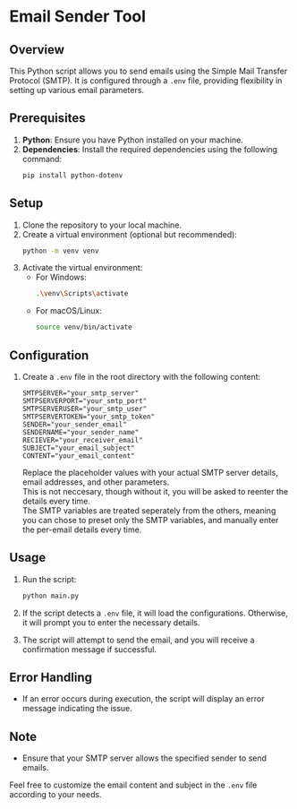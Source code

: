 # Email Sender Tool

## Overview

This Python script allows you to send emails using the Simple Mail Transfer Protocol (SMTP). It is configured through a `.env` file, providing flexibility in setting up various email parameters.

## Prerequisites

1. **Python**: Ensure you have Python installed on your machine.
2. **Dependencies**: Install the required dependencies using the following command:
   ```bash
   pip install python-dotenv
   ```

## Setup

1. Clone the repository to your local machine.
2. Create a virtual environment (optional but recommended):
   ```bash
   python -m venv venv
   ```
3. Activate the virtual environment:
   - For Windows:
     ```bash
     .\venv\Scripts\activate
     ```
   - For macOS/Linux:
     ```bash
     source venv/bin/activate
     ```

## Configuration

1. Create a `.env` file in the root directory with the following content:
   ```env
   SMTPSERVER="your_smtp_server"
   SMTPSERVERPORT="your_smtp_port"
   SMTPSERVERUSER="your_smtp_user"
   SMTPSERVERTOKEN="your_smtp_token"
   SENDER="your_sender_email"
   SENDERNAME="your_sender_name"
   RECIEVER="your_receiver_email"
   SUBJECT="your_email_subject"
   CONTENT="your_email_content"
   ```
   Replace the placeholder values with your actual SMTP server details, email addresses, and other parameters.     
   This is not neccesary, though without it, you will be asked to reenter the details every time.     
   The SMTP variables are treated seperately from the others, meaning you can chose to preset only the SMTP variables, and manually enter the per-email details every time.

## Usage

1. Run the script:
   ```bash
   python main.py
   ```
2. If the script detects a `.env` file, it will load the configurations. Otherwise, it will prompt you to enter the necessary details.

3. The script will attempt to send the email, and you will receive a confirmation message if successful.

## Error Handling

- If an error occurs during execution, the script will display an error message indicating the issue.

## Note

- Ensure that your SMTP server allows the specified sender to send emails.

Feel free to customize the email content and subject in the `.env` file according to your needs.
